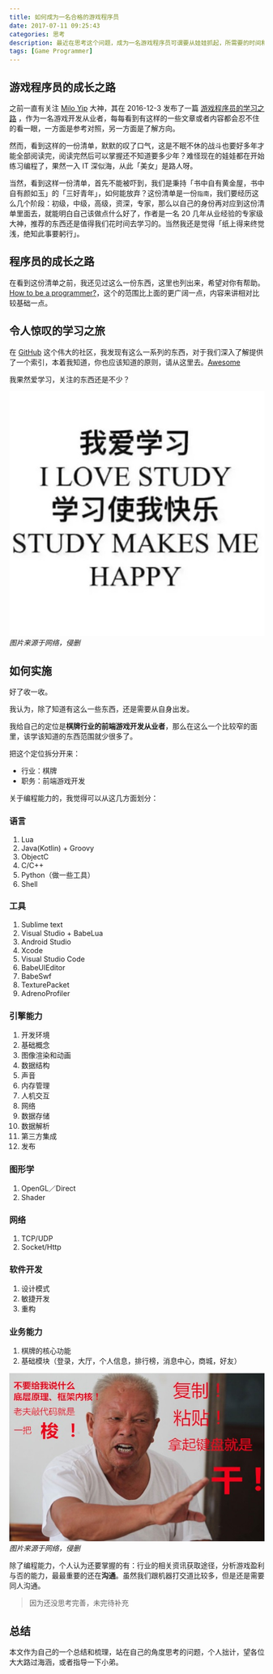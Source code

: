 ```yaml
---
title: 如何成为一名合格的游戏程序员
date: 2017-07-11 09:25:43
categories: 思考
description: 最近在思考这个问题，成为一名游戏程序员可谓要从娃娃抓起，所需要的时间和精力也是非常多的，这里 [Milo Yip](https://github.com/miloyip) 大神列举了成为一名游戏程序员需要涉及的[书籍](https://miloyip.github.io/game-programmer/game-programmer-zh-cn.jpg)。
tags: [Game Programmer]
---
```


## 游戏程序员的成长之路

之前一直有关注 [Milo Yip](https://github.com/miloyip) 大神，其在 2016-12-3 发布了一篇 [游戏程序员的学习之路](https://miloyip.github.io/game-programmer/game-programmer-zh-cn.jpg) ，作为一名游戏开发从业者，每每看到有这样的一些文章或者内容都会忍不住的看一眼，一方面是参考对照，另一方面是了解方向。

然而，看到这样的一份清单，默默的叹了口气，这是不眠不休的战斗也要好多年才能全部阅读完，阅读完然后可以掌握还不知道要多少年？难怪现在的娃娃都在开始练习编程了，果然一入 IT 深似海，从此「美女」是路人呀。

当然，看到这样一份清单，首先不能被吓到，我们是秉持「书中自有黄金屋，书中自有颜如玉」的「三好青年」，如何能放弃？这份清单是一份`指南`，我们要经历这么几个阶段：初级，中级，高级，资深，专家，那么以自己的身份再对应到这份清单里面去，就能明白自己该做点什么好了，作者是一名 20 几年从业经验的专家级大神，推荐的东西还是值得我们花时间去学习的。当然我还是觉得「纸上得来终觉浅，绝知此事要躬行」。

## 程序员的成长之路

在看到这份清单之前，我还见过这么一份东西，这里也列出来，希望对你有帮助。 [How to be a programmer?](https://github.com/braydie/HowToBeAProgrammer/blob/master/zh/README.md)，这个的范围比上面的更广阔一点，内容来讲相对比较基础一点。

## 令人惊叹的学习之旅

在 [GitHub](https://www.github.com) 这个伟大的社区，我发现有这么一系列的东西，对于我们深入了解提供了一个索引，本着我知道，你也应该知道的原则，请从这里去。[Awesome](https://github.com/sindresorhus/awesome)

我果然爱学习，关注的东西还是不少？

![i-love-study](how-to-be-a-game-programmer/I-love-study.jpg)
_图片来源于网络，侵删_

## 如何实施

好了收一收。

我认为，除了知道有这么一些东西，还是需要从自身出发。

我给自己的定位是**棋牌行业的前端游戏开发从业者**，那么在这么一个比较窄的面里，该学该知道的东西范围就少很多了。

把这个定位拆分开来：

- 行业：棋牌
- 职务：前端游戏开发

关于编程能力的，我觉得可以从这几方面划分：

### 语言

1. Lua
2. Java(Kotlin) + Groovy 
3. ObjectC
4. C/C++
5. Python（做一些工具）
6. Shell


### 工具

1. Sublime text
2. Visual Studio + BabeLua
3. Android Studio
4. Xcode
5. Visual Studio Code
6. BabeUIEditor
7. BabeSwf
8. TexturePacket
9. AdrenoProfiler

### 引擎能力

1. 开发环境
2. 基础概念
3. 图像渲染和动画
4. 数据结构
5. 声音
6. 内存管理
7. 人机交互
8. 网络
9. 数据存储
10. 数据解析
11. 第三方集成
12. 发布

### 图形学

1. OpenGL／Direct
2. Shader

### 网络

1. TCP/UDP
2. Socket/Http

### 软件开发

1. 设计模式
2. 敏捷开发
3. 重构

### 业务能力

1. 棋牌的核心功能
2. 基础模块（登录，大厅，个人信息，排行榜，消息中心，商城，好友）

![i-love-program](how-to-be-a-game-programmer/I-love-program.jpg)
_图片来源于网络，侵删_

除了编程能力，个人认为还要掌握的有：行业的相关资讯获取途径，分析游戏盈利与否的能力，最最重要的还在**沟通**。虽然我们跟机器打交道比较多，但是还是需要同人沟通。

>因为还没思考完善，未完待补充

## 总结

本文作为自己的一个总结和梳理，站在自己的角度思考的问题，个人拙计，望各位大大路过海涵，或者指导一下小弟。
